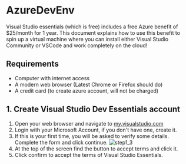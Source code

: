 # AzureDevEnv
Visual Studio essentials (which is free) includes a free Azure benefit of $25/month for 1 year. This document explains how to use this benefit to spin up a virtual machine where you can install either Visual Studio Community or VSCode and work completely on the cloud!

## Requirements
* Computer with internet access
* A modern web browser (Latest Chrome or Firefox should do)
* A credit card (to create azure account, will not be charged)

## 1. Create Visual Studio Dev Essentials account

1. Open your web browser and navigate to [my.visualstudio.com](http://my.visualstudio.com)
1. Login with your Microsoft Account, if you don't have one, create it.
1. If this is your first time, you will be asked to verify some details. Complete the form and click continue.
![step1_3](images/step1_3)
1. At the top of the screen find the button to accept terms and click it.
1. Click confirm to accept the terms of Visual Studio Essentials.
